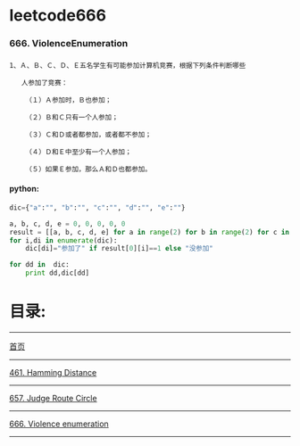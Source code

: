 # leetcode666

### 666. ViolenceEnumeration
####
    1、Ａ、Ｂ、Ｃ、Ｄ、Ｅ五名学生有可能参加计算机竞赛，根据下列条件判断哪些

       人参加了竞赛：

        （１）Ａ参加时，Ｂ也参加；

        （２）Ｂ和Ｃ只有一个人参加；

        （３）Ｃ和Ｄ或者都参加，或者都不参加；

        （４）Ｄ和Ｅ中至少有一个人参加；

        （５）如果Ｅ参加，那么Ａ和Ｄ也都参加。


#### python:

```python
dic={"a":"", "b":"", "c":"", "d":"", "e":""}

a, b, c, d, e = 0, 0, 0, 0, 0
result = [[a, b, c, d, e] for a in range(2) for b in range(2) for c in range(2) for d in range(2) for e in range(2) if ((a == 1 and b == 1) or (a == 0 and b == 1) or (a == 0 and b == 0)) and ((b == 1 and c == 0) or (b == 0 and c == 1)) and ((c == 1 and d == 1) or (c == 0 and d == 0))  and ((d == 1 or e == 1))  and ((e == 1 and a == 1 and d == 1) or (e == 0))]
for i,di in enumerate(dic):
    dic[di]="参加了" if result[0][i]==1 else "没参加"

for dd in  dic:
    print dd,dic[dd]
```


# 目录:

---

[首页](./README.md)

---

[461. Hamming Distance ](./Hamming.md)

---

[657. Judge Route Circle ](./JudgeRouteCircle.md)

---


[666. Violence enumeration ](./ViolenceEnumeration.md)

---